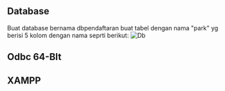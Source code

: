 ## Database
Buat database bernama dbpendaftaran
buat tabel dengan nama "park" yg berisi 5 kolom dengan nama seprti berikut:
![Db](https://github.com/AgungSukaAFK/pemrogamanDasarParkir/blob/main/database.PNG)

## Odbc 64-BIt

## XAMPP
